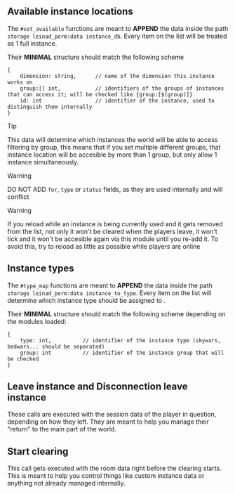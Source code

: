 ##  Available instance locations

The `#set_available` functions are meant to **APPEND** the data inside the path `storage leinad_perm:data instance_db`. Every item on the list will be treated as 1 full instance.

Their **MINIMAL** structure should match the following scheme
```
{
    dimension: string,      // name of the dimension this instance works on
    group:[] int,           // identifiers of the groups of instances that can access it; will be checked like {group:[$(group)]}
    id: int                 // identifier of the instance, used to distinguish them internally
}
```

> [!TIP]
> This data will determine which instances the world will be able to access filtering by group, this means that if you set multiple different groups, that instance location will be accesible by more than 1 group, but only allow 1 instance simultaneously.

> [!WARNING]
> DO NOT ADD `for`, `type` or `status` fields, as they are used internally and will conflict 

> [!WARNING]
> If you reload while an instance is being currently used and it gets removed from the list, not only it won't be cleared when the players leave, it won't tick and it won't be accesible again via this module until you re-add it. To avoid this, try to reload as little as possible while players are online

##  Instance types
The `#type_map` functions are meant to **APPEND** the data inside the path `storage leinad_perm:data instance_to_type`. Every item on the list will determine which instance type should be assigned to .

Their **MINIMAL** structure should match the following scheme depending on the modules loaded:
```
{
    type: int,          // identifier of the instance type (skywars, bedwars... should be separated)
    group: int          // identifier of the instance group that will be checked
}
```

## Leave instance and Disconnection leave instance
These calls are executed with the session data of the player in question, depending on how they left. They are meant to help you manage their "return" to the main part of the world.

## Start clearing
This call gets executed with the room data right before the clearing starts. This is meant to help you control things like custom instance data or anything not already managed internally.
